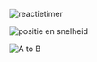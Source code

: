 
![reactietimer](https://github.com/user-attachments/assets/2dd2e8e4-f439-4421-a9f3-3bee94a9302b)




![positie en snelheid](https://github.com/user-attachments/assets/1c8c1fb3-4a90-4e62-ab71-76992fbf1d10)




![A to B](https://github.com/user-attachments/assets/e62b6494-4053-4c02-afde-6c97de0c31ce)
